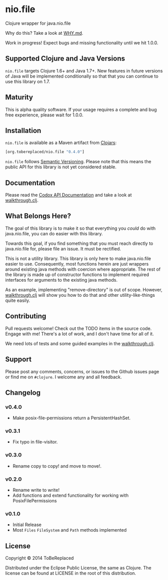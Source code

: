 # nio.file #

Clojure wrapper for java.nio.file

Why do this? Take a look at [WHY.md].

Work in progress! Expect bugs and missing functionality until we hit
1.0.0.

## Supported Clojure and Java Versions ##

`nio.file` targets Clojure 1.6+ and Java 1.7+. New features in future
versions of Java will be implemented conditionally so that that you
can continue to use this library on 1.7.

## Maturity ##

This is alpha quality software. If your usage requires a complete and
bug free experience, please wait for 1.0.0.

## Installation ##

`nio.file` is available as a Maven artifact from [Clojars]:

```clojure
[org.tobereplaced/nio.file "0.4.0"]
```

`nio.file` follows [Semantic Versioning].  Please note that this means
the public API for this library is not yet considered stable.

## Documentation ##

Please read the [Codox API Documentation] and take a look at
[walkthrough.clj].

## What Belongs Here? ##

The goal of this library is to make it so that everything you *could*
do with java.nio.file, you can do easier with this library.

Towards this goal, if you find something that you must reach directly
to java.nio.file for, please file an issue. It must be rectified.

This is not a utility library. This library is only here to make
java.nio.file easier to use. Consequently, most functions herein are
just wrappers around existing java methods with coercion where
appropriate. The rest of the library is made up of constructor
functions to implement required interfaces for arguments to the
existing java methods.

As an example, implementing "remove-directory" is out of
scope. However, [walkthrough.clj] will show you how to do that and
other utility-like-things quite easily.

## Contributing ##

Pull requests welcome! Check out the TODO items in the source
code. Engage with me! There's a lot of work, and I don't have time for
all of it.

We need lots of tests and some guided examples in the
[walkthrough.clj].

## Support ##

Please post any comments, concerns, or issues to the Github issues
page or find me on `#clojure`.  I welcome any and all feedback.

## Changelog ##

### v0.4.0 ###

- Make posix-file-permissions return a PersistentHashSet.

### v0.3.1 ###

- Fix typo in file-visitor.

### v0.3.0 ###

- Rename copy to copy! and move to move!.

### v0.2.0 ###

- Rename write to write!
- Add functions and extend functionality for working with
  PosixFilePermissions

### v0.1.0 ###

- Initial Release
- Most `Files` `FileSystem` and `Path` methods implemented

## License ##

Copyright © 2014 ToBeReplaced

Distributed under the Eclipse Public License, the same as Clojure.
The license can be found at LICENSE in the root of this distribution.

[WHY.md]: https://github.com/ToBeReplaced/nio.file/blob/master/WHY.md
[walkthrough.clj]: https://github.com/ToBeReplaced/nio.file/blob/master/walkthrough.clj
[walkFileTree]: http://docs.oracle.com/javase/8/docs/api/java/nio/file/Files.html#walkFileTree-java.nio.file.Path-java.nio.file.FileVisitor-
[Codox API Documentation]: http://ToBeReplaced.github.com/nio.file
[Clojars]: http://clojars.org/org.tobereplaced/nio.file
[Semantic Versioning]: http://semver.org
